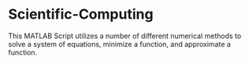 # Scientific-Computing
This MATLAB Script utilizes a number of different numerical methods to solve a system of equations, minimize a function, and approximate a function. 
